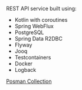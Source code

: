 REST API service built using:
* Kotlin with coroutines
* Spring WebFlux
* PostgreSQL
* Spring Data R2DBC
* Flyway
* Jooq
* Testcontainers
* Docker
* Logback

[Posman Collection](https://drive.google.com/file/d/1An1NNcD7O01D-G3FRicwjqHlSPfbVv-P/view?usp=sharing)
